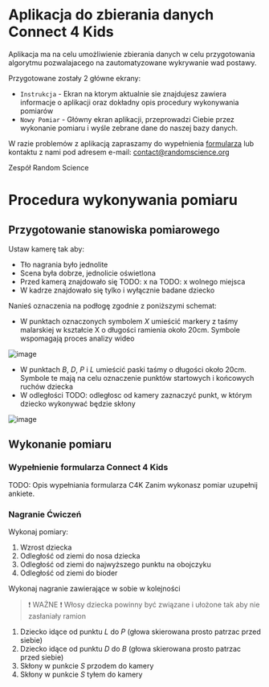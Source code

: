 # Aplikacja do zbierania danych Connect 4 Kids

Aplikacja ma na celu umożliwienie zbierania danych w celu przygotowania algorytmu pozwalajacego na zautomatyzowane wykrywanie wad postawy.

Przygotowane zostały 2 główne ekrany:
- `Instrukcja` - Ekran na ktorym aktualnie sie znajdujesz zawiera informacje o aplikacji oraz dokładny opis procedury wykonywania pomiarów
- `Nowy Pomiar` - Główny ekran aplikacji, przeprowadzi Ciebie przez wykonanie pomiaru i wyśle zebrane dane do naszej bazy danych.

W razie problemów z aplikacją zapraszamy do wypełnienia [formularza](https://forms.gle/2DyxaTooSF3JSwUG7) lub kontaktu z nami pod adresem e-mail: [contact@randomscience.org](mailto:contact@randomscience.org)

Zespół Random Science

# Procedura wykonywania pomiaru

## Przygotowanie stanowiska pomiarowego

Ustaw kamerę tak aby:
- Tło nagrania było jednolite
- Scena była dobrze, jednolicie oświetlona 
- Przed kamerą znajdowało się TODO: x na TODO: x wolnego miejsca
- W kadrze znajdowało się tylko i wyłącznie badane dziecko
 

Nanieś oznaczenia na podłogę zgodnie z poniższymi schemat:
- W punktach oznaczonych symbolem *X* umieścić markery z taśmy malarskiej w kształcie X o długości ramienia około 20cm. Symbole wspomagają proces analizy wideo
  
![image](resource:assets/setup_plan_simple.png)

- W punktach *B*, *D*, *P* i *L* umieścić paski taśmy o długości około 20cm. Symbole te mają na celu oznaczenie punktów startowych i końcowych ruchów dziecka
- W odległości TODO: odległosc od kamery zaznaczyć punkt, w którym dziecko wykonywać będzie skłony

![image](resource:assets/setup_plan_a_b.png)

## Wykonanie pomiaru

### Wypełnienie formularza Connect 4 Kids

TODO: Opis wypełniania formularza C4K
Zanim wykonasz pomiar uzupełnij ankiete.

### Nagranie Ćwiczeń

Wykonaj pomiary:

1. Wzrost dziecka
2. Odległość od ziemi do nosa dziecka
3. Odległość od ziemi do najwyższego punktu na obojczyku
4. Odległość od ziemi do bioder

Wykonaj nagranie zawierające w sobie w kolejności

> ❗ WAŻNE ❗
> Włosy dziecka powinny być związane i ułożone tak aby nie zasłaniały ramion

1. Dziecko idące od punktu *L* do *P* (głowa skierowana prosto patrzac przed siebie)
2. Dziecko idące od punktu *D* do *B* (głowa skierowana prosto patrzac przed siebie)
3. Skłony w punkcie *S* przodem do kamery
4. Skłony w punkcie *S* tyłem do kamery

